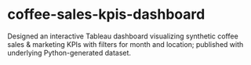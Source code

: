 # coffee-sales-kpis-dashboard
Designed an interactive Tableau dashboard visualizing synthetic coffee sales &amp; marketing KPIs with filters for month and location; published with underlying Python-generated dataset.
